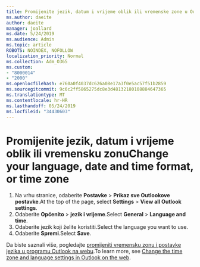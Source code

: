 ```yaml
---
title: Promijenite jezik, datum i vrijeme oblik ili vremenske zone u Outlooku na webu
ms.author: daeite
author: daeite
manager: joallard
ms.date: 5/24/2019
ms.audience: Admin
ms.topic: article
ROBOTS: NOINDEX, NOFOLLOW
localization_priority: Normal
ms.collection: Adm_O365
ms.custom:
- "8000014"
- "2000"
ms.openlocfilehash: e760a0f4037dc626a08e17a3f0e5ac57f51b2859
ms.sourcegitcommit: 9c6c2ff5865275dc8e3d48132180108884647365
ms.translationtype: MT
ms.contentlocale: hr-HR
ms.lasthandoff: 05/24/2019
ms.locfileid: "34430603"
---
```

# <a name="change-your-language-date-and-time-format-or-time-zone"></a><span data-ttu-id="a848c-102">Promijenite jezik, datum i vrijeme oblik ili vremensku zonu</span><span class="sxs-lookup"><span data-stu-id="a848c-102">Change your language, date and time format, or time zone</span></span>

1. <span data-ttu-id="a848c-103">Na vrhu stranice, odaberite **Postavke** > **Prikaz sve Outlookove postavke**.</span><span class="sxs-lookup"><span data-stu-id="a848c-103">At the top of the page, select **Settings** > **View all Outlook settings**.</span></span>
2. <span data-ttu-id="a848c-104">Odaberite **Općenito** > **jezik i vrijeme**.</span><span class="sxs-lookup"><span data-stu-id="a848c-104">Select **General** > **Language and time**.</span></span>
3. <span data-ttu-id="a848c-105">Odaberite jezik koji želite koristiti.</span><span class="sxs-lookup"><span data-stu-id="a848c-105">Select the language you want to use.</span></span>
4. <span data-ttu-id="a848c-106">Odaberite **Spremi**.</span><span class="sxs-lookup"><span data-stu-id="a848c-106">Select **Save**.</span></span>

<span data-ttu-id="a848c-107">Da biste saznali više, pogledajte [promijeniti vremensku zonu i postavke jezika u programu Outlook na webu](https://support.office.com/article/65239869-12e7-4a9d-bca1-76b0ad7ce273).</span><span class="sxs-lookup"><span data-stu-id="a848c-107">To learn more, see [Change the time zone and language settings in Outlook on the web](https://support.office.com/article/65239869-12e7-4a9d-bca1-76b0ad7ce273).</span></span>